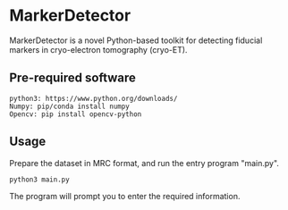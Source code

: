 # MarkerDetector
MarkerDetector is a novel Python-based toolkit for 
detecting fiducial markers in cryo-electron tomography
(cryo-ET).
## Pre-required software
    python3: https://www.python.org/downloads/
    Numpy: pip/conda install numpy
    Opencv: pip install opencv-python
## Usage
Prepare the dataset in MRC format, and run the entry program "main.py".

    python3 main.py
The program will prompt you to enter the required information.